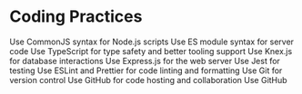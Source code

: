 # Coding Practices
Use CommonJS syntax for Node.js scripts
Use ES module syntax for server code
Use TypeScript for type safety and better tooling support
Use Knex.js for database interactions
Use Express.js for the web server
Use Jest for testing
Use ESLint and Prettier for code linting and formatting
Use Git for version control
Use GitHub for code hosting and collaboration
Use GitHub